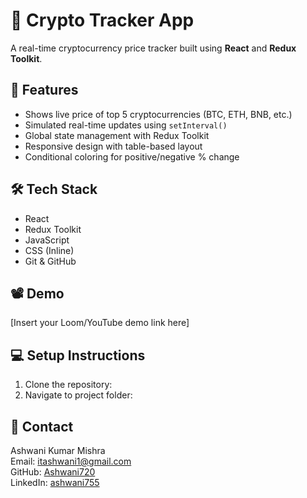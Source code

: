 # 🚀 Crypto Tracker App

A real-time cryptocurrency price tracker built using **React** and **Redux Toolkit**.

## 📌 Features

- Shows live price of top 5 cryptocurrencies (BTC, ETH, BNB, etc.)
- Simulated real-time updates using `setInterval()`
- Global state management with Redux Toolkit
- Responsive design with table-based layout
- Conditional coloring for positive/negative % change

## 🛠 Tech Stack

- React
- Redux Toolkit
- JavaScript
- CSS (Inline)
- Git & GitHub

## 📽 Demo

[Insert your Loom/YouTube demo link here]

## 💻 Setup Instructions

1. Clone the repository:
2. Navigate to project folder:


## 📧 Contact

Ashwani Kumar Mishra  
Email: itashwani1@gmail.com  
GitHub: [Ashwani720](https://github.com/Ashwani720)  
LinkedIn: [ashwani755](https://www.linkedin.com/in/ashwani755/)

